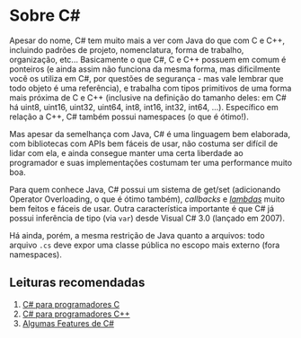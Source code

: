Sobre C#
========

Apesar do nome, C# tem muito mais a ver com Java do que com C e C++, incluindo
padrões de projeto, nomenclatura, forma de trabalho, organização, etc...
Basicamente o que C#, C e C++ possuem em comum é ponteiros (e ainda assim não
funciona da mesma forma, mas dificilmente você os utiliza em C#, por questões
de segurança - mas vale lembrar que todo objeto é uma referência), e trabalha
com tipos primitivos de uma forma mais próxima de C e C++ (inclusive na
definição do tamanho deles: em C# há uint8, uint16, uint32, uint64, int8,
int16, int32, int64, ...). Específico em relação a C++, C# também possui
namespaces (o que é ótimo!).

Mas apesar da semelhança com Java, C# é uma linguagem bem elaborada, com
bibliotecas com APIs bem fáceis de usar, não costuma ser difícil de lidar com
ela, e ainda consegue manter uma certa liberdade ao programador e suas
implementações costumam ter uma performance muito boa.

Para quem conhece Java, C# possui um sistema de get/set (adicionando Operator
Overloading, o que é ótimo também), _callbacks_ e
[_lambdas_](https://en.wikipedia.org/wiki/Anonymous_function) muito bem feitos
e fáceis de usar. Outra característica importante é que C# já possui inferência
de tipo (via `var`) desde Visual C# 3.0 (lançado em 2007).

Há ainda, porém, a mesma restrição de Java quanto a arquivos: todo arquivo
`.cs` deve expor uma classe pública no escopo mais externo (fora namespaces).

Leituras recomendadas
---------------------

1. [C# para programadores C](from-c.md)
2. [C# para programadores C++](from-cpp.md)
3. [Algumas Features de C#](some-features.md)
